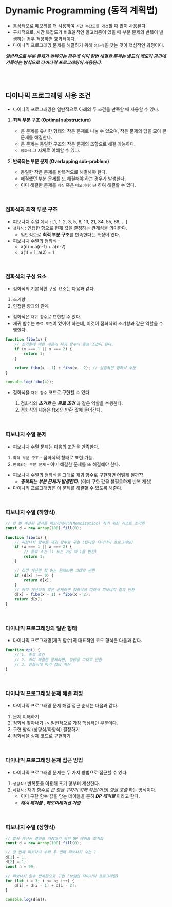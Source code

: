 # Dynamic Programming (동적 계획법)

-   통상적으로 메모리를 더 사용하여 `시간 복잡도를 개선`할 때 많이 사용된다.
-   구체적으로, 시간 복잡도가 비효율적인 알고리즘이 있을 때 부분 문제의 반복이 발생하는 경우 적용하면 효과적이다.
-   다이나믹 프로그래밍 문제를 해결하기 위해 `점화식`을 찾는 것이 핵심적인 과정이다.

**_일반적으로 부분 문제가 반복되는 경우에 이미 한번 해결한 문제는 별도의 메모리 공간에 기록하는 방식으로 다이나믹 프로그래밍이 사용된다._**

<br>
<br>

## 다이나믹 프로그래밍 사용 조건

-   다이나믹 프로그래밍은 일반적으로 아래의 두 조건을 만족할 때 사용할 수 있다.

1. **최적 부분 구조 (Optimal substructure)**

    - 큰 문제를 유사한 형태의 작은 문제로 나눌 수 있으며, 작은 문제의 답을 모아 큰 문제를 해결한다.
    - 큰 문제는 동일한 구조의 작은 문제의 조합으로 해결 가능하다.
    - `점화식` 그 자체로 이해할 수 있다.

2. **반복되는 부분 문제 (Overlapping sub-problem)**

    - 동일한 작은 문제를 반복적으로 해결해야 한다.
    - 해결했던 부분 문제를 또 해결해야 하는 경우가 발생한다.
    - 이미 해결한 문제를 `캐싱` 혹은 `메모이제이션` 하여 해결할 수 있다.

<br>

### 점화식과 최적 부분 구조

-   피보나치 수열 예시 : [1, 1, 2, 3, 5, 8, 13, 21, 34, 55, 89, ...]
-   `점화식` : 인접한 항으로 현재 값을 결정하는 관계식을 의미한다.
    -   일반적으로 **최적 부분 구조**를 만족한다는 특징이 있다.
-   피보나치 수열의 점화식 :
    -   a(n) = a(n-1) + a(n-2)
    -   a(1) = 1, a(2) = 1

<br>

### 점화식의 구성 요소

-   점화식의 기본적인 구성 요소는 다음과 같다.

1. 초기항
2. 인접한 항과의 관계

-   점화식은 `재귀 함수`로 표현할 수 있다.
-   재귀 함수는 `종료 조건`이 있어야 하는데, 이것이 점화식의 초기항과 같은 역할을 수행한다.

```js
function fibo(x) {
    // 초기항에 대한 내용이 재귀 함수의 종료 조건이 된다.
    if (x === 1 || x === 2) {
        return 1;
    }

    return fibo(x - 1) + fibo(x - 2); // 실질적인 점화식 부분
}

console.log(fibo(4));
```

-   점화식을 `재귀 함수` 코드로 구현할 수 있다.

    1. 점화식의 **_초기항_** 은 **_종료 조건_** 과 같은 역할을 수행한다.
    2. 점화식의 내용은 f(x)의 반환 값에 들어간다.

<br>

### 피보나치 수열 문제

-   피보나치 수열 문제는 다음의 조건을 만족한다.

1. `최적 부분 구조` - 점화식의 형태로 표현 가능
2. `반복되는 부분 문제` - 이미 해결한 문제를 또 해결해야 한다.

-   피보나치 수열의 점화식을 그대로 재귀 함수로 구현하면 어떻게 될까??
    -   **_중복되는 부분 문제가 발생한다._** (이미 구한 값을 불필요하게 반복 계산)
-   다이나믹 프로그래밍은 이 문제를 해결할 수 있도록 해준다.

<br>

### 피보나치 수열 (하향식)

```js
// 한 번 계산된 결과를 메모이제이션(Memoization) 하기 위한 리스트 초기화
const d = new Array(100).fill(0);

function fibo(x) {
    // 피보나치 함수를 재귀 함수로 구현 (탑다운 다이나믹 프로그래밍)
    if (x === 1 || x === 2) {
        // 종료 조건 (1 또는 2일 때 1을 반환)
        return 1;
    }

    // 이미 계산한 적 있는 문제라면 그대로 반환
    if (d[x] !== 0) {
        return d[x];
    }
    // 아직 계산하지 않은 문제라면 점화식에 따라서 피보나치 결과 반환
    d[x] = fibo(x - 1) + fibo(x - 2);
    return d[x];
}
```

<br>

### 다이나믹 프로그래밍의 일반 형태

-   다이나믹 프로그래밍(재귀 함수)의 대표적인 코드 형식은 다음과 같다.

```js
function dp() {
    // 1. 종료 조건
    // 2. 이미 해결한 문제라면, 정답을 그대로 반환
    // 3. 점화식에 따라 정답 계산
}
```

<br>

### 다이나믹 프로그래밍 문제 해결 과정

-   다이나믹 프로그래밍 문제 해결 접근 순서는 다음과 같다.

1. 문제 이해하기
2. 점화식 찾아내기 -> 일반적으로 가장 핵심적인 부분이다.
3. 구현 방식 (상향식/하향식) 결정하기
4. 점화식을 실제 코드로 구현하기

<br>

### 다이나믹 프로그래밍 문제 접근 방법

-   다이나믹 프로그래밍 문제는 두 가지 방법으로 접근할 수 있다.

1. `상향식` : 반복문을 이용해 초기 항부터 계산한다.
2. `하향식` : 재귀 함수로 _큰 항을 구하기 위해 작은(이전) 항을 호출_ 하는 방식이다.
    - 이미 구한 함수 값을 담는 테이블을 흔히 **_DP 테이블_** 이라고 한다.
    - **_캐시 테이블_** , **_메모이제이션 기법_**

<br>

### 피보나치 수열 (상향식)

```js
// 앞서 계산된 결과를 저장하기 위한 DP 테이블 초기화
const d = new Array(100).fill(0);

// 첫 번째 피보나치 수와 두 번째 피보나치 수는 1
d[1] = 1;
d[2] = 1;
const n = 99;

// 피보나치 함수 반복문으로 구현 (보텀업 다이나믹 프로그래밍)
for (let i = 3; i <= n; i++) {
    d[i] = d[i - 1] + d[i - 2];
}

console.log(d[n]);
```
